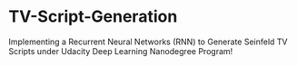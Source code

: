 # TV-Script-Generation
Implementing a Recurrent Neural Networks (RNN) to Generate Seinfeld TV Scripts under Udacity Deep Learning Nanodegree Program!

